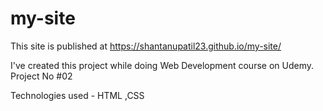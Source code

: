 # my-site

This site is published at https://shantanupatil23.github.io/my-site/

I've created this project while doing Web Development course on Udemy.
Project No #02

Technologies used - HTML ,CSS
